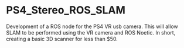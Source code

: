 # PS4_Stereo_ROS_SLAM
Development of a ROS node for the PS4 VR usb camera. This will allow SLAM to be performed using the VR camera and ROS Noetic. In short, creating a basic 3D scanner for less than $50.
